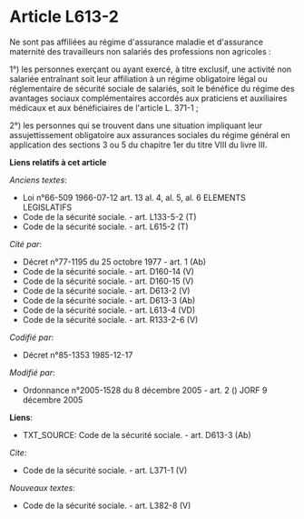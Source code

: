 # Article L613-2

Ne sont pas affiliées au régime d'assurance maladie et d'assurance maternité des travailleurs non salariés des professions
non agricoles : 

1°) les personnes exerçant ou ayant exercé, à titre exclusif, une activité non salariée entraînant soit leur affiliation à un
régime obligatoire légal ou réglementaire de sécurité sociale de salariés, soit le bénéfice du régime des avantages sociaux
complémentaires accordés aux praticiens et auxiliaires médicaux et aux bénéficiaires de l'article L. 371-1 ; 

2°) les personnes qui se trouvent dans une situation impliquant leur assujettissement obligatoire aux assurances sociales du
régime général en application des sections 3 ou 5 du chapitre 1er du titre VIII du livre III.

**Liens relatifs à cet article**

_Anciens textes_:

  - Loi n°66-509 1966-07-12 art. 13 al. 4, al. 5, al. 6 ELEMENTS LEGISLATIFS
  - Code de la sécurité sociale. - art. L133-5-2 (T)
  - Code de la sécurité sociale. - art. L615-2 (T)

_Cité par_:

  - Décret n°77-1195 du 25 octobre 1977 - art. 1 (Ab)
  - Code de la sécurité sociale. - art. D160-14 (V)
  - Code de la sécurité sociale. - art. D160-15 (V)
  - Code de la sécurité sociale. - art. D613-2 (V)
  - Code de la sécurité sociale. - art. D613-3 (Ab)
  - Code de la sécurité sociale. - art. L613-4 (VD)
  - Code de la sécurité sociale. - art. R133-2-6 (V)

_Codifié par_:

  - Décret n°85-1353 1985-12-17

_Modifié par_:

  - Ordonnance n°2005-1528 du 8 décembre 2005 - art. 2 () JORF 9 décembre 2005

**Liens**:

  - TXT_SOURCE: Code de la sécurité sociale. - art. D613-3 (Ab)

_Cite_:

  - Code de la sécurité sociale. - art. L371-1 (V)

_Nouveaux textes_:

  - Code de la sécurité sociale. - art. L382-8 (V)
